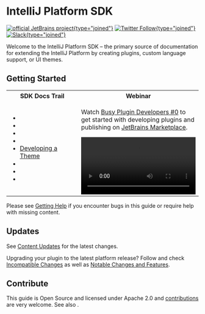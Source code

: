 # IntelliJ Platform SDK

<!-- Copyright 2000-2023 JetBrains s.r.o. and contributors. Use of this source code is governed by the Apache 2.0 license. -->

[![official JetBrains project](https://jb.gg/badges/official-flat-square.svg){type="joined"}](https://github.com/JetBrains/.github/blob/main/profile/README.md) [![Twitter Follow](https://img.shields.io/twitter/follow/JBPlatform?style=flat-square&logo=twitter){type="joined"}](https://twitter.com/JBPlatform/) [![Slack](https://img.shields.io/badge/Slack-%23intellij--platform-blue?style=flat-square&logo=slack){type="joined"}](https://plugins.jetbrains.com/slack)

Welcome to the IntelliJ Platform SDK – the primary source of documentation for extending the IntelliJ Platform by creating plugins, custom language support, or UI themes.

## Getting Started

<table>
<tr>
<th>
SDK Docs Trail
</th>
<th>
Webinar
</th>
</tr>
<tr>
<td>

* [](intellij_platform.md)
* [](about.md)
* [](plugin_alternatives.md)
* [](developing_plugins.md)
* [Developing a Theme](themes_getting_started.md)
* [](explore_api.md)
* [](useful_links.md)
* [](learning_resources.md)

</td>

<td width="50%">

Watch [Busy Plugin Developers #0](https://www.youtube.com/watch?v=-6D5-xEaYig) to get started with developing plugins and publishing on [JetBrains Marketplace](https://plugins.jetbrains.com).

<video src="https://www.youtube.com/watch?v=-6D5-xEaYig" title="Busy Plugin Developers #0" width="300"/>

</td>
</tr>
</table>

Please see [Getting Help](getting_help.topic) if you encounter bugs in this guide or require help with missing content.

## Updates

See [Content Updates](content_updates.md) for the latest changes.

<include from="snippets.md" element-id="subscribeNews"/>

Upgrading your plugin to the latest platform release?
Follow [](verifying_plugin_compatibility.md) and check [Incompatible Changes](api_changes_list.md) as well as [Notable Changes and Features](api_notable.md).

## Contribute

This guide is Open Source and licensed under Apache 2.0 and
[contributions](intellij-sdk-docs-original_CONTRIBUTING.md) are very welcome.
See also [](platform_contributions.md).
